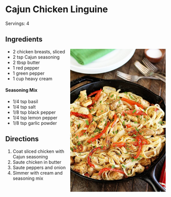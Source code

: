 # Cajun Chicken Linguine

Servings: 4

## Ingredients
<img style="float: right;" src="cajun_chicken_linguine.jpg" width=300>

- 2 chicken breasts, sliced
- 2 tsp Cajun seasoning
- 2 tbsp butter
- 1 red pepper
- 1 green pepper
- 1 cup heavy cream

#### Seasoning Mix
- 1/4 tsp basil
- 1/4 tsp salt
- 1/8 tsp black pepper
- 1/4 tsp lemon pepper
- 1/8 tsp garlic powder

## Directions
1. Coat sliced chicken with Cajun seasoning
2. Saute chicken in butter
3. Saute peppers and onion
4. Simmer with cream and seasoning mix
